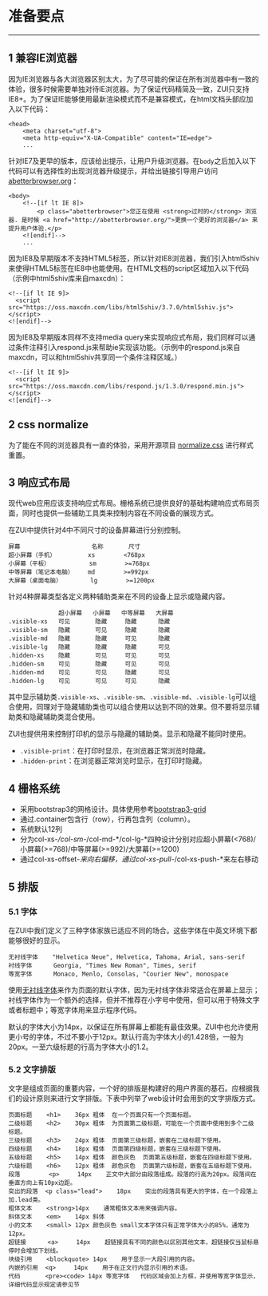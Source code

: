 # 准备要点 #
----------


## 1 兼容IE浏览器 ##

因为IE浏览器与各大浏览器区别太大，为了尽可能的保证在所有浏览器中有一致的体验，很多时候需要单独对待IE浏览器。为了保证代码精简及一致，ZUI只支持IE8+。为了保证IE能够使用最新渲染模式而不是兼容模式，在html文档头部应加入以下代码：

    <head>
        <meta charset="utf-8">
        <meta http-equiv="X-UA-Compatible" content="IE=edge">
        ...

针对IE7及更早的版本，应该给出提示，让用户升级浏览器。在`body`之后加入以下代码可以有选择性的出现浏览器升级提示，并给出链接引导用户访问[abetterbrowser.org](http://abetterbrowser.org/)：

    <body>
        <!--[if lt IE 8]>
            <p class="abetterbrowser">您正在使用 <strong>过时的</strong> 浏览器. 是时候 <a href="http://abetterbrowser.org/">更换一个更好的浏览器</a> 来提升用户体验.</p>
        <![endif]-->
        ...

因为IE8及早期版本不支持HTML5标签，所以针对IE8浏览器，我们引入html5shiv来使得HTML5标签在IE8中也能使用。在HTML文档的script区域加入以下代码（示例中html5shiv库来自maxcdn）：

    <!--[if lt IE 9]>
      <script src="https://oss.maxcdn.com/libs/html5shiv/3.7.0/html5shiv.js"></script>
    <![endif]-->

因为IE8及早期版本同样不支持media query来实现响应式布局，我们同样可以通过条件注释引入respond.js来帮助ie实现该功能。（示例中的respond.js来自maxcdn，可以和html5shiv共享同一个条件注释区域。）

    <!--[if lt IE 9]>
      <script src="https://oss.maxcdn.com/libs/respond.js/1.3.0/respond.min.js"></script>
    <![endif]-->


## 2 css normalize ##

为了能在不同的浏览器具有一直的体验，采用开源项目 [normalize.css](http://necolas.github.io/normalize.css/) 进行样式重置。


## 3 响应式布局 ##

现代web应用应该支持响应式布局。栅格系统已提供良好的基础构建响应式布局页面，同时也提供一些辅助工具类来控制内容在不同设备的展现方式。

在ZUI中提供针对4中不同尺寸的设备屏幕进行分别控制。

    屏幕                    名称       尺寸
    超小屏幕（手机）         xs        <768px
	小屏幕（平板）           sm        >=768px
    中等屏幕（笔记本电脑）    md        >=992px
    大屏幕（桌面电脑）        lg        >=1200px

针对4种屏幕类型各定义两种辅助类来在不同的设备上显示或隐藏内容。

                  超小屏幕   小屏幕   中等屏幕   大屏幕
    .visible-xs   可见       隐藏     隐藏      隐藏
    .visible-sm   隐藏       可见     隐藏      隐藏
    .visible-md   隐藏       隐藏     可见      隐藏
    .visible-lg   隐藏       隐藏     隐藏      可见
    .hidden-xs    隐藏       可见     可见      可见
    .hidden-sm    可见       隐藏     可见      可见
    .hidden-md    可见       可见     隐藏      可见
    .hidden-lg    可见       可见     可见      隐藏

其中显示辅助类`.visible-xs`、`.visible-sm`、`.visible-md`、`.visible-lg`可以组合使用，同理对于隐藏辅助类也可以组合使用以达到不同的效果。但不要将显示辅助类和隐藏辅助类混合使用。

ZUI也提供用来控制打印机的显示与隐藏的辅助类。显示和隐藏不能同时使用。

- `.visible-print`：在打印时显示，在浏览器正常浏览时隐藏。
- `.hidden-print`：在浏览器正常浏览时显示，在打印时隐藏。


## 4 栅格系统 ##

- 采用bootstrap3的网格设计。具体使用参考[bootstrap3-grid](http://v3.bootcss.com/css/#grid)
- 通过.container包含行（row），行再包含列（column）。
- 系统默认12列
- 分为col-xs-*/col-sm-*/col-md-*/col-lg-*四种设计分别对应超小屏幕(<768)/小屏幕(>=768)/中等屏幕(>=992)/大屏幕(>=1200)
- 通过col-xs-offset-*来向右偏移，通过col-xs-pull-*/col-xs-push-*来左右移动


## 5 排版 ##

### 5.1 字体 ###

在ZUI中我们定义了三种字体家族已适应不同的场合。这些字体在中英文环境下都能够很好的显示。

    无衬线字体    "Helvetica Neue", Helvetica, Tahoma, Arial, sans-serif
    衬线字体      Georgia, "Times New Roman", Times, serif
    等宽字体      Monaco, Menlo, Consolas, "Courier New", monospace

使用[无衬线字体](http://zh.wikipedia.org/wiki/%E7%84%A1%E8%A5%AF%E7%B7%9A%E5%AD%97%E9%AB%94)来作为页面的默认字体，因为无衬线字体非常适合在屏幕上显示；衬线字体作为一个额外的选择，但并不推荐在小字号中使用，但可以用于特殊文字或者标题中；等宽字体用来显示程序代码。

默认的字体大小为14px，以保证在所有屏幕上都能有最佳效果。ZUI中也允许使用更小号的字体，不过不要小于12px。默认行高为字体大小的1.428倍，一般为20px。一至六级标题的行高为字体大小的1.2。

### 5.2 文字排版 ###

文字是组成页面的重要内容，一个好的排版是构建好的用户界面的基石。应根据我们的设计原则来进行文字排版。下表中列举了web设计时会用到的文字排版方式。

    页面标题    <h1>    36px 粗体  在一个页面只有一个页面标题。
    二级标题    <h2>    30px 粗体  为页面第二级标题，可能在一个页面中使用到多个二级标题。
    三级标题    <h3>    24px 粗体  页面第三级标题，嵌套在二级标题下使用。
    四级标题    <h4>    18px 粗体  页面第四级标题，嵌套在三级标题下使用。
    五级标题    <h5>    14px 粗体  颜色灰色  页面第五级标题，嵌套在四级标题下使用。
    六级标题    <h6>    12px 粗体  颜色灰色  页面第六级标题，嵌套在五级标题下使用。
    段落        <p>     14px    正文中大部分由段落组成。段落的行高为20px。段落间在垂直方向上有10px边距。
    突出的段落  <p class="lead">    18px    突出的段落具有更大的字体，在一个段落上加.lead类。
    粗体文本    <strong>14px    通常粗体文本用来强调内容。
    斜体文本    <em>    14px 斜体    
    小的文本    <small> 12px 颜色灰色 small文本字体只有正常字体大小的85%，通常为12px。
    超链接      <a>     14px    超链接具有不同的颜色以区别其他文本，超链接仅当鼠标悬停时会增加下划线。
    块级引用    <blockquote> 14px    用于显示一大段引用的内容。
    内嵌的引用  <q>     14px    用于在正文行内显示引用的术语。
    代码       <pre><code> 14px 等宽字体   代码区域会加上方框，并使用等宽字体显示，详细代码显示规定请参见节